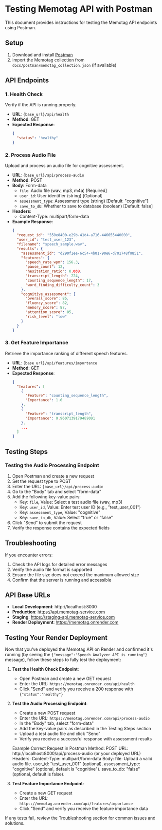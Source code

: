 # Testing Memotag API with Postman

This document provides instructions for testing the Memotag API endpoints using Postman.

## Setup

1. Download and install [Postman](https://www.postman.com/downloads/)
2. Import the Memotag collection from `docs/postman/memotag_collection.json` (if available)

## API Endpoints

### 1. Health Check

Verify if the API is running properly.

- **URL**: `{base_url}/api/health`
- **Method**: GET
- **Expected Response**:
  ```json
  {
    "status": "healthy"
  }
  ```

### 2. Process Audio File

Upload and process an audio file for cognitive assessment.

- **URL**: `{base_url}/api/process-audio`
- **Method**: POST
- **Body**: Form-data
  - `file`: Audio file (wav, mp3, m4a) [Required]
  - `user_id`: User identifier (string) [Optional]
  - `assessment_type`: Assessment type (string) [Default: "cognitive"]
  - `save_to_db`: Whether to save to database (boolean) [Default: false]
- **Headers**:
  - Content-Type: multipart/form-data
- **Example Response**:
  ```json
  {
    "request_id": "550e8400-e29b-41d4-a716-446655440000",
    "user_id": "test_user_123",
    "filename": "speech_sample.wav",
    "results": {
      "assessment_id": "d290f1ee-6c54-4b01-90e6-d701748f0851",
      "features": {
        "speech_rate_wpm": 156.3,
        "pause_count": 12,
        "hesitation_ratio": 0.089,
        "transcript_length": 224,
        "counting_sequence_length": 17,
        "word_finding_difficulty_count": 3
      },
      "cognitive_assessment": {
        "overall_score": 85,
        "fluency_score": 82,
        "memory_score": 87,
        "attention_score": 85,
        "risk_level": "low"
      }
    }
  }
  ```

### 3. Get Feature Importance

Retrieve the importance ranking of different speech features.

- **URL**: `{base_url}/api/features/importance`
- **Method**: GET
- **Expected Response**:
  ```json
  {
    "features": [
      {
        "Feature": "counting_sequence_length",
        "Importance": 1.0
      },
      {
        "Feature": "transcript_length",
        "Importance": 0.9607139179489091
      },
      ...
    ]
  }
  ```

## Testing Steps

### Testing the Audio Processing Endpoint

1. Open Postman and create a new request
2. Set the request type to POST
3. Enter the URL: `{base_url}/api/process-audio`
4. Go to the "Body" tab and select "form-data"
5. Add the following key-value pairs:
   - Key: `file`, Value: Select a test audio file (wav, mp3)
   - Key: `user_id`, Value: Enter test user ID (e.g., "test_user_001")
   - Key: `assessment_type`, Value: "cognitive"
   - Key: `save_to_db`, Value: Select "true" or "false"
6. Click "Send" to submit the request
7. Verify the response contains the expected fields

## Troubleshooting

If you encounter errors:

1. Check the API logs for detailed error messages
2. Verify the audio file format is supported
3. Ensure the file size does not exceed the maximum allowed size
4. Confirm that the server is running and accessible

## API Base URLs

- **Local Development**: http://localhost:8000
- **Production**: https://api.memotag-service.com
- **Staging**: https://staging-api.memotag-service.com
- **Render Deployment**: https://memotag.onrender.com

## Testing Your Render Deployment

Now that you've deployed the Memotag API on Render and confirmed it's running (by seeing the `{"message":"Speech Analyzer API is running"}` message), follow these steps to fully test the deployment:

1. **Test the Health Check Endpoint**:
   - Open Postman and create a new GET request
   - Enter the URL: `https://memotag.onrender.com/api/health`
   - Click "Send" and verify you receive a 200 response with `{"status":"healthy"}`

2. **Test the Audio Processing Endpoint**:
   - Create a new POST request
   - Enter the URL: `https://memotag.onrender.com/api/process-audio`
   - In the "Body" tab, select "form-data"
   - Add the key-value pairs as described in the Testing Steps section
   - Upload a test audio file and click "Send"
   - Verify you receive a successful response with assessment results

   Example Correct Request in Postman
Method: POST
URL: http://localhost:8000/api/process-audio (or your deployed URL)
Headers:
Content-Type: multipart/form-data
Body:
file: Upload a valid audio file.
user_id: "test_user_001" (optional).
assessment_type: "cognitive" (optional, default is "cognitive").
save_to_db: "false" (optional, default is false).

3. **Test Feature Importance Endpoint**:
   - Create a new GET request
   - Enter the URL: `https://memotag.onrender.com/api/features/importance`
   - Click "Send" and verify you receive the feature importance data

If any tests fail, review the Troubleshooting section for common issues and solutions.
